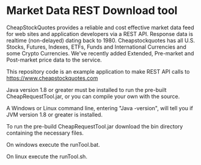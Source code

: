 # Market  Data  REST  Download  tool
CheapStockQuotes provides a reliable and cost effective market data feed for 
web sites and application developers via a REST API. Response data is realtime (non-delayed) dating back to 1980. Cheapstockquotes has all U.S. Stocks, Futures, Indexes, ETFs, Funds and International Currencies and some Crypto Currencies. We've recently added Extended, Pre-market and Post-market price data to the service.

This repository code is an example application to make REST API calls to https://www.cheapstockquotes.com
 
Java version 1.8 or greater must be installed to run the pre-built CheapRequestTool.jar, or you can compile your own with the source. 

A Windows or Linux command line, entering "Java -version", will tell you if JVM version 1.8 or greater is installed.

To run the pre-build CheapRequestTool.jar download the bin directory containing the necessary files. 

On windows execute the runTool.bat. 

On linux execute the runTool.sh.

